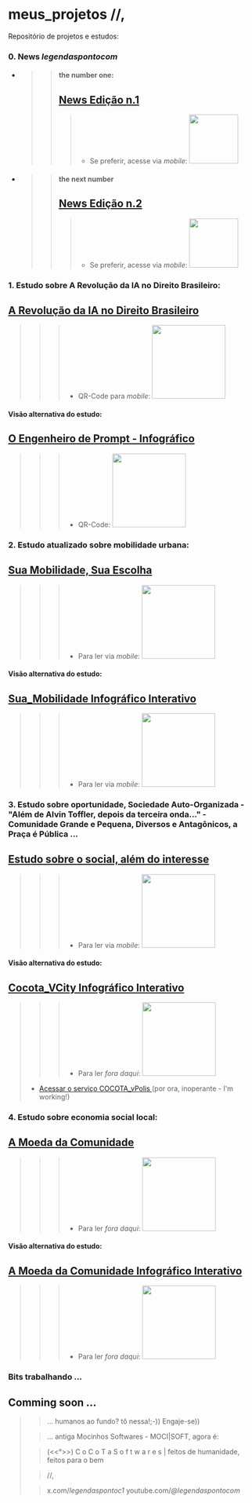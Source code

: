 # meus_projetos //,
Repositório de projetos e estudos:

### 0. **News** *legendaspontocom*
  
* > > #### the number one:
  > > ## [News Edição n.1](https://tinyurl.com/n1LGNDSPNTCM)
  > > > * Se preferir, acesse via *mobile*: <img src="https://cristianobonat.github.io/projetos/n1LGNDSPNTCM-400.png" width="100" height="100"/>


* > > #### the next number
  > > ## [News Edição n.2](https://tinyurl.com/n2LGNDSPNTCM)
  > > > * Se preferir, acesse via *mobile*: <img src="https://cristianobonat.github.io/projetos/n2LGNDSPNTCM-400.png" width="100" height="100"/>

### 1. Estudo sobre A Revolução da IA no Direito Brasileiro: 
## [A Revolução da IA no Direito Brasileiro](https://tinyurl.com/direitoeia)
> > > * QR-Code para *mobile*: <img src="https://cristianobonat.github.io/projetos/direitoeia-400.png" width="150" height="150"/>

#### Visão alternativa do estudo: 
## [O Engenheiro de Prompt - Infográfico](https://tinyurl.com/revosilenc)
> > > * QR-Code: <img src="https://cristianobonat.github.io/projetos/revosilenc-400.png" width="150" height="150"/>


### 2. Estudo atualizado sobre mobilidade urbana: 
## [Sua Mobilidade, Sua Escolha](https://bit.ly/suamobilidade)
> > > * Para ler via *mobile*: <img src="https://cristianobonat.github.io/projetos/bit.ly_suamobilidade.png" width="150" height="150"/>

#### Visão alternativa do estudo: 
## [Sua_Mobilidade Infográfico Interativo](https://rebrand.ly/Infomobilidade)
> > > * Para ler via *mobile*: <img src="https://cristianobonat.github.io/projetos/rebrand.ly.infomobilidade.png" width="150" height="150"/>


### 3. Estudo sobre oportunidade, Sociedade Auto-Organizada - "Além de Alvin Toffler, depois da terceira onda..." - Comunidade Grande e Pequena, Diversos e Antagônicos, a Praça é Pública ... 
## [Estudo sobre o social, além do interesse](https://tinyurl.com/cocotavcity)
> > > * Para ler via *mobile*: <img src="https://cristianobonat.github.io/projetos/cocotavcity-400.png" width="150" height="150"/>

#### Visão alternativa do estudo: 
## [Cocota_VCity Infográfico Interativo](https://tinyurl.com/cocotavcInfo)
> > > * Para ler *fora daqui*: <img src="https://cristianobonat.github.io/projetos/cocotavcInfo-400.png" width="150" height="150"/>
> 
> * <a href="https://cristianobonat.github.io/cocota_vPolis" target="_blank"> Acessar o serviço COCOTA_vPolis </a>  (por ora, inoperante - I'm working!)
>


### 4. Estudo sobre economia social local: 
## [A Moeda da Comunidade](https://tinyurl.com/NewComoeda)
> > > * Para ler *fora daqui*: <img src="https://cristianobonat.github.io/projetos/NewComoeda-400.png" width="150" height="150"/>

#### Visão alternativa do estudo: 
## [A Moeda da Comunidade Infográfico Interativo](https://tinyurl.com/NewMoeCoIn)
> > > * Para ler *fora daqui*: <img src="https://cristianobonat.github.io/projetos/NewMoeCoIn-400.png" width="150" height="150"/>


### Bits trabalhando ... 
## Comming soon ...
>
> > ... humanos ao fundo? tô nessa!;-)) Engaje-se))
>
> > ... antiga Mocinhos Softwares - MOCI|SOFT, agora é:
>
>
> > (<<°>>)  C o C o T a  S o f t w a r e s  |  feitos de humanidade, feitos para o bem
> 
> > //,
> 
> > x.com/*legendaspontoc1*
> > youtube.com/*@legendaspontocom*

